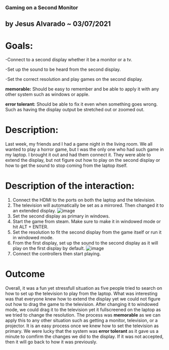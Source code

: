 ### Gaming on a Second Monitor 

## by Jesus Alvarado ~ 03/07/2021

# Goals:

  -Connect to a second display whether it be a monitor or a tv. 
  
  -Set up the sound to be heard from the second display.
  
  -Set the correct resolution and play games on the second display.
  
 **memorable:** Should be easy to remember and be able to apply it with any other system such as windows or apple. 
 
 **error tolerant:** Should be able to fix it even when something goes wrong. Such as having the display output be stretched out or zoomed out. 

# Description:
Last week, my friends and I had a game night in the living room. We all wanted to play a horror game, but I was the only one who had such game in my laptop. I brought it out and had them connect it. They were able to extend the display, but not figure out how to play on the second display or how to get the sound to stop coming from the laptop itself.
  
 # Description of the interaction:
  1. Connect the HDMI to the ports on both the laptop and the television.
  2. The television will automatically be set as a mirrored. Then changed it to an extended display. 
    ![image](https://user-images.githubusercontent.com/70178880/110275006-0b2fec00-7f85-11eb-9ddc-c52f6fffd09a.png)
  3. Set the second display as primary in windows. 
  4. Start the game from steam. Make sure to make it in windowed mode or hit ALT + ENTER. 
  5. Set the resolution to fit the second display from the game itself or run it in windowed mode. 
  6. From the first display, set up the sound to the second display as it will play on the first display by default. 
    ![image](https://user-images.githubusercontent.com/70178880/110275678-5eef0500-7f86-11eb-8fb4-c41f51d0810d.png)
  7. Connect the controllers then start playing. 
    
 # Outcome
Overall, it was a fun yet stressfull situation as five people tried to search on how to set up the television to play from the laptop. What was interesting was that everyone knew how to extend the display yet we could not figure out how to drag the game to the television. After changing it to windowed mode, we could drag it to the television yet it fullscreened on the laptop as we tried to change the resolution. The process was **memorable** as we can apply this to any other situation such as getting a monitor, television, or a projector. It is an easy process once we knew how to set the television as primary. We were lucky that the system was **error tolerant** as it gave us a minute to comfirm the changes we did to the display. If it was not accepted, then it will go back to how it was previously. 

